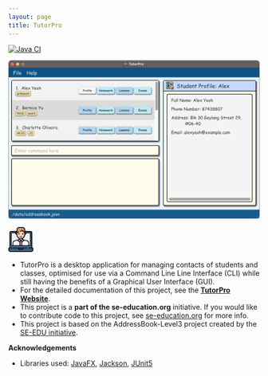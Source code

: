 ```yaml
---
layout: page
title: TutorPro
---
```


[![Java CI](https://github.com/AY2223S2-CS2103T-W13-4/tp/actions/workflows/gradle.yml/badge.svg)](https://github.com/AY2223S2-CS2103T-W13-4/tp/actions/workflows/gradle.yml)

![Ui](images/Ui.png)

<img src="images/Thumbnail.png" alt="TutorPro" width="50"/>

* TutorPro is a desktop application for managing contacts of students and classes, optimised for use via a Command Line Line Interface (CLI) while still having the benefits of a Graphical User Interface (GUI). 
* For the detailed documentation of this project, see the **[TutorPro Website](https://ay2223s2-cs2103t-w13-4.github.io/tp/)**.
* This project is a **part of the se-education.org** initiative. If you would like to contribute code to this project, see [se-education.org](https://se-education.org#https://se-education.org/#contributing) for more info.
* This project is based on the AddressBook-Level3 project created by the [SE-EDU initiative](https://se-education.org).

**Acknowledgements**

* Libraries used: [JavaFX](https://openjfx.io/), [Jackson](https://github.com/FasterXML/jackson), [JUnit5](https://github.com/junit-team/junit5)
